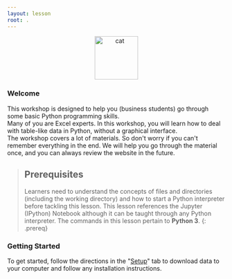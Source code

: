 ```yaml
---
layout: lesson
root: .
---
```


<p align="center">
  <img src="../pic/nyan.gif" height="100px" title="cat">
</p>

### Welcome
This workshop is designed to help you (business students) go through some basic Python programming skills. <br>
Many of you are Excel experts. In this workshop, you will learn how to deal with table-like data in Python, without a graphical interface. <br>
The workshop covers a lot of materials. So don't worry if you can't remember everything in the end. We will help you go through the material once, and you can always review the website in the future. 

> ## Prerequisites
>
> Learners need to understand the concepts of files and directories
> (including the working directory) and how to start a Python
> interpreter before tackling this lesson. This lesson references the Jupyter (IPython)
> Notebook although it can be taught through any Python interpreter.
> The commands in this lesson pertain to **Python 3**.
{: .prereq}

### Getting Started
To get started, follow the directions in the "[Setup](setup/)" tab to download data to your computer and follow any installation instructions. 
